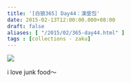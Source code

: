 ```yaml
---
title: '[白狼365] Day44：漢堡包'
date: 2015-02-13T12:00:00.000+08:00
draft: false
aliases: [ "/2015/02/365-day44.html" ]
tags : [collections - zaku]
---
```


![](/images/zaku044.jpg)

i love junk food～
